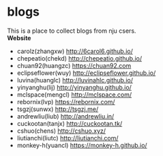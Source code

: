 # blogs
This is a place to collect blogs from nju csers.  
**Website**

* carolz(zhangxw) http://6carol6.github.io/
* chepeatio(chekd) http://chepeatio.github.io/
* chuan92(huangzc) https://chuan92.com
* eclipseflower(wuy) http://eclipseflower.github.io/
* luvina(huanglc) http://luvinahlc.github.io/
* yinyanghu(lij) http://yinyanghu.github.io/
* mclspace(mengcl) http://mclspace.com/
* rebornix(lvp) https://rebornix.com/
* tsgzj(sunwx) http://tsgzj.me/
* andrewliu(liub) http://andrewliu.in/
* cuckootan(tanjx) http://cuckootan.tk/
* cshuo(chens) http://cshuo.xyz/
* liutianchi(liutc) http://liutianchi.com/
* monkey-h(yuancl) https://monkey-h.github.io/
